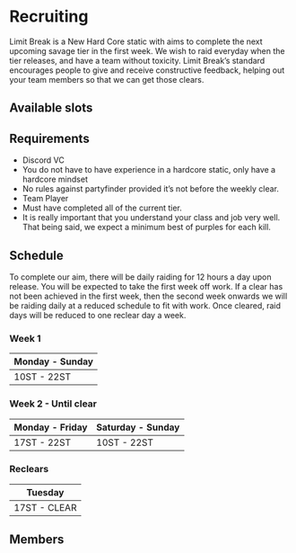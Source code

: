<script setup>
import { VPTeamMembers } from 'vitepress/theme'

const members = [
  {
    avatar: 'https://img2.finalfantasyxiv.com/f/cb6632a5931eb842b9abfc842b2727c7_40d57ba713628f3f1ef5ef204b6d76d2fc0_96x96.jpg?1658452507',
    name: 'Emi E\'yla',
    title: 'Caster',
    org: 'FFLOGS',
    orgLink: 'https://www.fflogs.com/character/eu/ragnarok/emi%20e%27yla'
  },
  {
    avatar: 'https://img2.finalfantasyxiv.com/f/76207937f8c9a5e2f5dc149c0ab15f70_40d57ba713628f3f1ef5ef204b6d76d2fc0_96x96.jpg?1657995139',
    name: 'Elizynne E\'yla',
    title: 'Pure Healer',
    org: 'FFLOGS',
    orgLink: 'https://www.fflogs.com/character/eu/ragnarok/elizynne%20e%27yla'
  }
]

const recruiting = [
  {
    avatar: '/tnk4.svg',
    name: 'Tank',
    title: 'Main'
  },
  {
    avatar: '/tnk4.svg',
    name: 'Tank',
    title: 'Off'
  },
  {
    avatar: '/hlr4.svg',
    name: 'Healer',
    title: 'Barrier'
  },
  {
    avatar: '/rng4.svg',
    name: 'DPS',
    title: 'Phys. Ranged',
  },
  {
    avatar: '/mel4.svg',
    name: 'DPS',
    title: 'Melee'
  },
  {
    avatar: '/mel4.svg',
    name: 'DPS',
    title: 'Melee'
  }
]

</script>

# Recruiting

Limit Break is a New Hard Core static with aims to complete the next upcoming savage tier in the first week. We wish to raid everyday when the tier releases, and have a team without toxicity. Limit Break’s standard encourages people to give and receive constructive feedback, helping out your team members so that we can get those clears.

## Available slots

<VPTeamMembers size="small" :members="recruiting" />

## Requirements

- Discord VC
- You do not have to have experience in a hardcore static, only have a hardcore mindset
- No rules against partyfinder provided it’s not before the weekly clear.
- Team Player
- Must have completed all of the current tier.
- It is really important that you understand your class and job very well. That being said, we expect a minimum best of purples for each kill.

## Schedule

To complete our aim, there will be daily raiding for 12 hours a day upon release. You will be expected to take the first week off work. If a clear has not been achieved in the first week, then the second week onwards we will be raiding daily at a reduced schedule to fit with work. Once cleared, raid days will be reduced to one reclear day a week.

### Week 1

| Monday - Sunday |
| --------------- |
| 10ST - 22ST     |

### Week 2 - Until clear

| Monday - Friday | Saturday - Sunday |
| --------------- | ----------------- |
| 17ST - 22ST     | 10ST - 22ST       |

### Reclears

| Tuesday      |
| ------------ |
| 17ST - CLEAR |

## Members

<VPTeamMembers size="medium" :members="members" />
